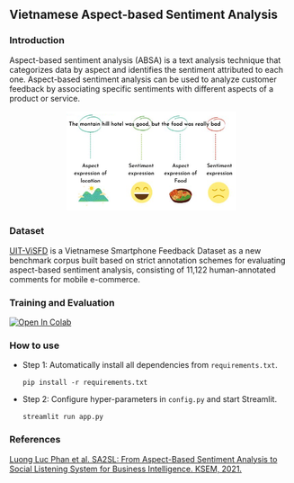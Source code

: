 ## Vietnamese Aspect-based Sentiment Analysis


### Introduction
Aspect-based sentiment analysis (ABSA) is a text analysis technique that categorizes data by aspect and identifies the sentiment attributed to each one. Aspect-based sentiment analysis can be used to analyze customer feedback by associating specific sentiments with different aspects of a product or service.
<p align='middle'><img src='./assets/absa.png' width=60% /></p>

### Dataset
[UIT-ViSFD](https://github.com/LuongPhan/UIT-ViSFD) is a Vietnamese Smartphone Feedback Dataset as a new benchmark corpus built based on strict annotation schemes for evaluating aspect-based sentiment analysis, consisting of 11,122 human-annotated comments for mobile e-commerce.

### Training and Evaluation
[![Open In Colab](https://colab.research.google.com/assets/colab-badge.svg)](https://drive.google.com/drive/folders/1T82zGh7CzrClUGkaXtRrDz4agDP5uMPy?usp=sharing)

### How to use
* Step 1: Automatically install all dependencies from `requirements.txt`.
    ```
    pip install -r requirements.txt
    ```
* Step 2: Configure hyper-parameters in `config.py` and start Streamlit.
    ```
    streamlit run app.py
    ```

### References
[Luong Luc Phan et al. SA2SL: From Aspect-Based Sentiment Analysis to Social Listening System for Business Intelligence. KSEM, 2021.](https://link.springer.com/chapter/10.1007/978-3-030-82147-0_53?fbclid=IwAR00G3h4feqS5m_hu8lMbwLw22bXqOjBLrpBzs25eszMN9d7UPjjaCTEcpw)